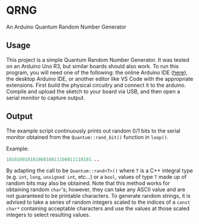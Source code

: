 # QRNG
An Arduino Quantum Random Number Generator
## Usage
This project is a simple Quantum Random Number Generator. It was tested on an Arduino Uno R3, but similar boards should also work. To run this program, you will need one of the following: the online Arduino IDE ([here](https://create.arduino.cc/editor)), the desktop Arduino IDE, or another editor like VS Code with the appropriate extensions. First build the physical circuitry and connect it to the arduino. Compile and upload the sketch to your board via USB, and then open a serial monitor to capture output.
## Output
The example script continuously prints out random 0/1 bits to the serial monitor obtained from the `Quantum::rand_bit()` function in `loop()`.

Example:
```c
10101001010100010011100011110101...
```

By adapting the call to be `Quantum::rand<T>()` where `T` is a C++ integral type (e.g. `int`, `long`, `unsigned int`, etc...) or a `bool`, values of type `T` made up of random bits may also be obtained. Note that this method works for obtaining random `char`'s; however, they can take any ASCII value and are not guaranteed to be printable characters. To generate random strings, it is advised to take a series of random integers scaled to the indices of a `const char*` containing acceptable characters and use the values at those scaled integers to select resulting values.
